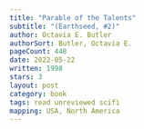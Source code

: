 ```yaml
---
title: "Parable of the Talents"
subtitle: "(Earthseed, #2)"
author: Octavia E. Butler
authorSort: Butler, Octavia E.
pageCount: 448
date: 2022-05-22
written: 1998
stars: 3
layout: post
category: book
tags: read unreviewed scifi
mapping: USA, North America
---
```

